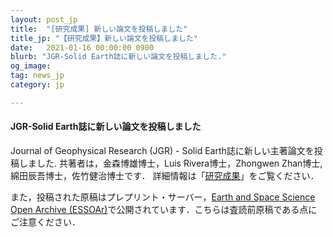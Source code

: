 ```yaml
---
layout: post_jp
title:  "[研究成果] 新しい論文を投稿しました"
title_jp: "【研究成果】新しい論文を投稿しました"
date:   2021-01-16 00:00:00 0900
blurb: "JGR-Solid Earth誌に新しい論文を投稿しました."
og_image:
tag: news_jp
category: jp

---
```


#### **JGR-Solid Earth誌に新しい論文を投稿しました**

Journal of Geophysical Research (JGR) - Solid Earth誌に新しい主著論文を投稿しました.
共著者は，金森博雄博士，Luis Rivera博士，Zhongwen Zhan博士, 綿田辰吾博士，佐竹健治博士です．
詳細情報は「[研究成果](https://osm3dan.github.io/jp/publications)」をご覧ください．

また，投稿された原稿はプレプリント・サーバー，[Earth and Space Science Open Archive (ESSOAr)](https://www.essoar.org/doi/10.1002/essoar.10505947.1)で公開されています．こちらは査読前原稿である点にご注意ください．
